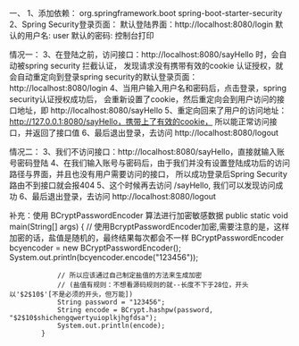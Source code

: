 
一、
   1、添加依赖：
          <dependency>
                <groupId>org.springframework.boot</groupId>
                <artifactId>spring-boot-starter-security</artifactId>
          </dependency>
   2、Spring Security登录页面：
          默认登陆界面：http://localhost:8080/login
          默认的用户名: user
          默认的密码: 控制台打印

   情况一：
   3、在登陆之前，访问接口：http://localhost:8080/sayHello 时，会自动被spring security 拦截认证，
      发现请求没有携带有效的cookie 认证授权，就会自动重定向到登录spring security的默认登录页面：http://localhost:8080/login
   4、当用户输入用户名和密码后，点击登录，spring security认证授权成功后，
      会重新设置了cookie，然后重定向会到用户访问的接口地址，即 http://localhost:8080/sayHello
   5、重定向回来了用户的访问地址：http://127.0.0.1:8080/sayHello，携带上了有效的cookie，
      所以能正常访问接口，并返回了接口值
   6、最后退出登录，去访问 http://localhost:8080/logout

   情况二：
   3、我们不访问接口：http://localhost:8080/sayHello，直接就输入账号密码登陆
   4、在我们输入账号与密码后，由于我们并没有设置登陆成功后的访问路径与界面，并且也没有用户需要访问的接口，
      所以成功登录后Spring Security路由不到接口就会报404
   5、这个时候再去访问 /sayHello, 我们可以发现访问成功
   6、最后退出登录，去访问 http://localhost:8080/logout


   补充：使用 BCryptPasswordEncoder 算法进行加密敏感数据
            public static void main(String[] args) {
                // 使用BcryptPasswordEncoder加密,需要注意的是，这样加密的话，盐值是随机的，最终结果每次都会不一样
                BCryptPasswordEncoder bcyencoder = new BCryptPasswordEncoder();
                System.out.println(bcyencoder.encode("123456"));

                // 所以应该通过自己制定盐值的方法来生成加密
                // (盐值有规则：不想看源码规则的就--长度不下于28位，开头以'$2$10$'[不是必须的开头，但万能])
                String password = "123456";
                String encode = BCrypt.hashpw(password, "$2$10$shichengqwertyuioplkjhgfdsa");
                System.out.println(encode);
            }

